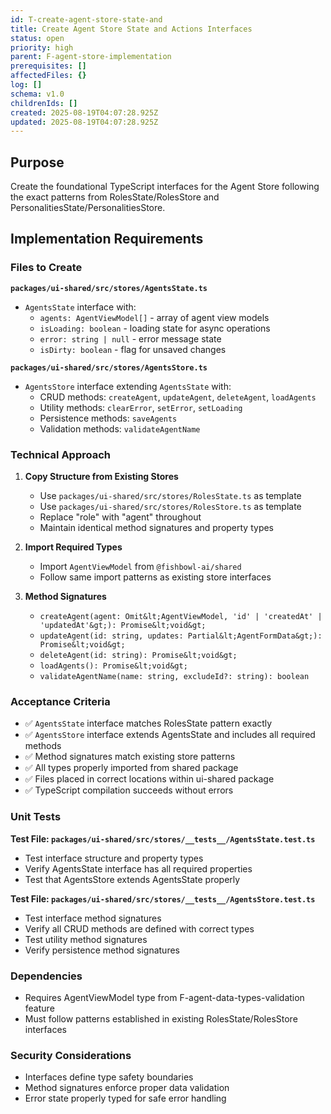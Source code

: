 ```yaml
---
id: T-create-agent-store-state-and
title: Create Agent Store State and Actions Interfaces
status: open
priority: high
parent: F-agent-store-implementation
prerequisites: []
affectedFiles: {}
log: []
schema: v1.0
childrenIds: []
created: 2025-08-19T04:07:28.925Z
updated: 2025-08-19T04:07:28.925Z
---
```


## Purpose

Create the foundational TypeScript interfaces for the Agent Store following the exact patterns from RolesState/RolesStore and PersonalitiesState/PersonalitiesStore.

## Implementation Requirements

### Files to Create

**`packages/ui-shared/src/stores/AgentsState.ts`**

- `AgentsState` interface with:
  - `agents: AgentViewModel[]` - array of agent view models
  - `isLoading: boolean` - loading state for async operations
  - `error: string | null` - error message state
  - `isDirty: boolean` - flag for unsaved changes

**`packages/ui-shared/src/stores/AgentsStore.ts`**

- `AgentsStore` interface extending `AgentsState` with:
  - CRUD methods: `createAgent`, `updateAgent`, `deleteAgent`, `loadAgents`
  - Utility methods: `clearError`, `setError`, `setLoading`
  - Persistence methods: `saveAgents`
  - Validation methods: `validateAgentName`

### Technical Approach

1. **Copy Structure from Existing Stores**
   - Use `packages/ui-shared/src/stores/RolesState.ts` as template
   - Use `packages/ui-shared/src/stores/RolesStore.ts` as template
   - Replace "role" with "agent" throughout
   - Maintain identical method signatures and property types

2. **Import Required Types**
   - Import `AgentViewModel` from `@fishbowl-ai/shared`
   - Follow same import patterns as existing store interfaces

3. **Method Signatures**
   - `createAgent(agent: Omit&lt;AgentViewModel, 'id' | 'createdAt' | 'updatedAt'&gt;): Promise&lt;void&gt;`
   - `updateAgent(id: string, updates: Partial&lt;AgentFormData&gt;): Promise&lt;void&gt;`
   - `deleteAgent(id: string): Promise&lt;void&gt;`
   - `loadAgents(): Promise&lt;void&gt;`
   - `validateAgentName(name: string, excludeId?: string): boolean`

### Acceptance Criteria

- ✅ `AgentsState` interface matches RolesState pattern exactly
- ✅ `AgentsStore` interface extends AgentsState and includes all required methods
- ✅ Method signatures match existing store patterns
- ✅ All types properly imported from shared package
- ✅ Files placed in correct locations within ui-shared package
- ✅ TypeScript compilation succeeds without errors

### Unit Tests

**Test File: `packages/ui-shared/src/stores/__tests__/AgentsState.test.ts`**

- Test interface structure and property types
- Verify AgentsState interface has all required properties
- Test that AgentsStore extends AgentsState properly

**Test File: `packages/ui-shared/src/stores/__tests__/AgentsStore.test.ts`**

- Test interface method signatures
- Verify all CRUD methods are defined with correct types
- Test utility method signatures
- Verify persistence method signatures

### Dependencies

- Requires AgentViewModel type from F-agent-data-types-validation feature
- Must follow patterns established in existing RolesState/RolesStore interfaces

### Security Considerations

- Interfaces define type safety boundaries
- Method signatures enforce proper data validation
- Error state properly typed for safe error handling
